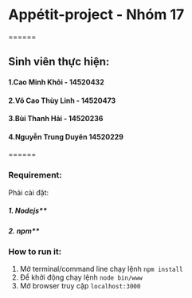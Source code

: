 # Appétit-project - Nhóm 17

======
## Sinh viên thực hiện:

#### 1.Cao Minh Khôi - 14520432
#### 2.Võ Cao Thùy Linh - 14520473
#### 3.Bùi Thanh Hải - 14520236
#### 4.Nguyễn Trung Duyên 14520229
======
### Requirement:
 Phải cài đặt:
 ##### 1. Nodejs**

 ##### 2. npm**
### How to run it:
1. Mở terminal/command line chạy lệnh `npm install`
2. Để khởi động chạy lệnh `node bin/www`
3. Mở browser truy cập `localhost:3000`

